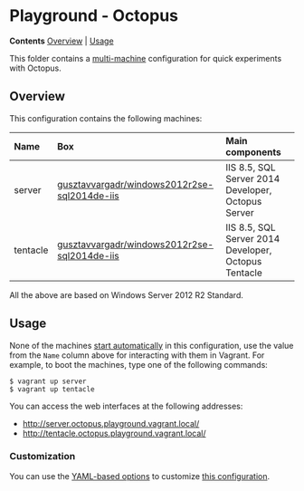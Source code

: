 # Playground - Octopus

**Contents** [Overview] | [Usage]  

This folder contains a [multi-machine][VagrantMultiMachine] configuration for quick experiments with Octopus.

## Overview

This configuration contains the following machines:

Name | Box | Main components
:--- | :--- | :---
server | [gusztavvargadr/windows2012r2se-sql2014de-iis] | IIS 8.5, SQL Server 2014 Developer, Octopus Server
tentacle | [gusztavvargadr/windows2012r2se-sql2014de-iis] | IIS 8.5, SQL Server 2014 Developer, Octopus Tentacle

All the above are based on Windows Server 2012 R2 Standard.

## Usage

None of the machines [start automatically][VagrantAutostart] in this configuration, use the value from the `Name` column above for interacting with them in Vagrant. For example, to boot the machines, type one of the following commands:

```
$ vagrant up server
$ vagrant up tentacle
```

You can access the web interfaces at the following addresses:

* http://server.octopus.playground.vagrant.local/
* http://tentacle.octopus.playground.vagrant.local/

### Customization

You can use the [YAML-based options][Samples] to customize [this configuration][YAML].

[Overview]: #overview
[Usage]: #usage

[gusztavvargadr/windows2012r2se-sql2014de-iis]: https://atlas.hashicorp.com/gusztavvargadr/boxes/windows2012r2se-sql2014de-iis

[VagrantMultiMachine]: https://www.vagrantup.com/docs/multi-machine/
[VagrantAutostart]: https://www.vagrantup.com/docs/multi-machine/#autostart-machines

[Samples]: ../../../samples
[YAML]: vagrant.yml
